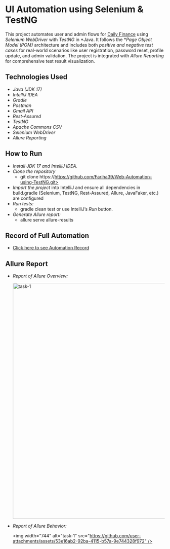 # UI Automation using Selenium & TestNG

This project automates user and admin flows for [Daily Finance](https://dailyfinance.roadtocareer.net/) using *Selenium WebDriver* with *TestNG* in *Java. It follows the **Page Object Model (POM)* architecture and includes both *positive and negative test cases* for real-world scenarios like user registration, password reset, profile update, and admin validation. The project is integrated with *Allure Reporting* for comprehensive test result visualization.

## Technologies Used

- *Java (JDK 17)*
- *IntelliJ IDEA*
- *Gradle*
- *Postman*
- *Gmail API*
- *Rest-Assured*
- *TestNG*
- *Apache Commons CSV*
- *Selenium WebDriver*
- *Allure Reporting*


## How to Run

- *Install JDK 17 and IntelliJ IDEA.*   
- *Clone the repository*  
   - git clone https://https://github.com/Fariha39/Web-Automation-using-TestNG.git>
- *Import the project* into IntelliJ and ensure all dependencies in build.gradle (Selenium, TestNG, Rest-Assured, Allure, JavaFaker, etc.) are configured
- *Run tests:*  
   - gradle clean test or use IntelliJ’s *Run* button. 
- *Generate Allure report:*
   - allure serve allure-results 

  

## Record of Full Automation 

   - [Click here to see Automation Record](https://drive.google.com/file/d/1fJFNPwc5TP2WyaNcaIDztTx4xT7iTZ3O/view?usp=drive_link)

## Allure Report 
- *Report of Allure Overview:*

  <img width="744" alt="task-1" src="https://github.com/user-attachments/assets/80a0f7ae-a1a2-45b5-808b-83edeccece1c" />
  

- *Report of Allure Behavior:*

  <img width="744" alt="task-1" src="https://github.com/user-attachments/assets/53e16ab2-92ba-4115-b57a-9e744328f972" />
